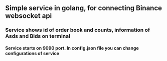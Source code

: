 <h2>Simple service in golang, for connecting Binance websocket api</h2>
<h3>Service shows id of order book and counts, information of Asds and Bids on terminal</h3>
<h4>Service starts on 9090 port. In config.json file you can change configurations of service</h4>